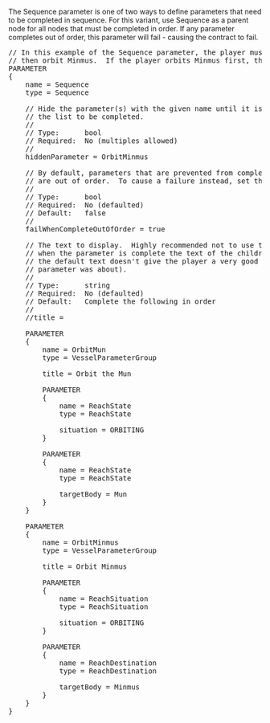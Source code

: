 The Sequence parameter is one of two ways to define parameters that need to be completed in sequence.  For this variant, use Sequence as a parent node for all nodes that must be completed in order.  If any parameter completes out of order, this parameter will fail - causing the contract to fail.

<pre>
// In this example of the Sequence parameter, the player must orbit the Mun,
// then orbit Minmus.  If the player orbits Minmus first, the parameter fails.
PARAMETER
{
    name = Sequence
    type = Sequence

    // Hide the parameter(s) with the given name until it is the next one in
    // the list to be completed.
    //
    // Type:      bool
    // Required:  No (multiples allowed)
    //
    hiddenParameter = OrbitMinmus

    // By default, parameters that are prevented from completing if they
    // are out of order.  To cause a failure instead, set this to true.
    //
    // Type:      bool
    // Required:  No (defaulted)
    // Default:   false
    //
    failWhenCompleteOutOfOrder = true

    // The text to display.  Highly recommended not to use the default text, as
    // when the parameter is complete the text of the children disappears (and
    // the default text doesn't give the player a very good idea what the
    // parameter was about).
    //
    // Type:      string
    // Required:  No (defaulted)
    // Default:   Complete the following in order
    //
    //title =

    PARAMETER
    {
        name = OrbitMun
        type = VesselParameterGroup

        title = Orbit the Mun

        PARAMETER
        {
            name = ReachState
            type = ReachState

            situation = ORBITING
        }

        PARAMETER
        {
            name = ReachState
            type = ReachState

            targetBody = Mun
        }
    }

    PARAMETER
    {
        name = OrbitMinmus
        type = VesselParameterGroup

        title = Orbit Minmus

        PARAMETER
        {
            name = ReachSituation
            type = ReachSituation

            situation = ORBITING
        }

        PARAMETER
        {
            name = ReachDestination
            type = ReachDestination

            targetBody = Minmus
        }
    }
}
</pre>
